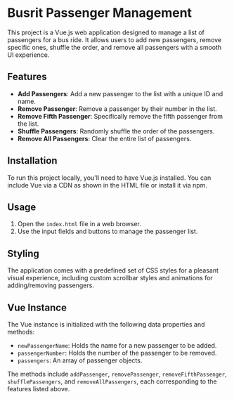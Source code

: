 # Busrit Passenger Management

This project is a Vue.js web application designed to manage a list of passengers for a bus ride. It allows users to add new passengers, remove specific ones, shuffle the order, and remove all passengers with a smooth UI experience.

## Features

- **Add Passengers**: Add a new passenger to the list with a unique ID and name.
- **Remove Passenger**: Remove a passenger by their number in the list.
- **Remove Fifth Passenger**: Specifically remove the fifth passenger from the list.
- **Shuffle Passengers**: Randomly shuffle the order of the passengers.
- **Remove All Passengers**: Clear the entire list of passengers.

## Installation

To run this project locally, you'll need to have Vue.js installed. You can include Vue via a CDN as shown in the HTML file or install it via npm.

## Usage

1. Open the `index.html` file in a web browser.
2. Use the input fields and buttons to manage the passenger list.

## Styling

The application comes with a predefined set of CSS styles for a pleasant visual experience, including custom scrollbar styles and animations for adding/removing passengers.

## Vue Instance

The Vue instance is initialized with the following data properties and methods:

- `newPassengerName`: Holds the name for a new passenger to be added.
- `passengerNumber`: Holds the number of the passenger to be removed.
- `passengers`: An array of passenger objects.

The methods include `addPassenger`, `removePassenger`, `removeFifthPassenger`, `shufflePassengers`, and `removeAllPassengers`, each corresponding to the features listed above.